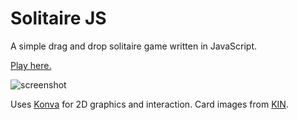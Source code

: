 # Solitaire JS

A simple drag and drop solitaire game written in JavaScript. 

[Play here.](https://tolmdyn.github.io/solitairejs)

![screenshot](https://github.com/tolmdyn/solitairejs/tree/main/images/screenshot.png)

Uses [Konva](https://konvajs.org/) for 2D graphics and interaction. Card images from [KIN](https://the-wild-kin.itch.io/kin-pixel-playing-cards).
